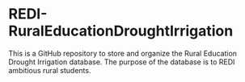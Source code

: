 # REDI-RuralEducationDroughtIrrigation
This is a GitHub repository to store and organize the Rural Education Drought Irrigation database. The purpose of the database is to REDI ambitious rural students.
